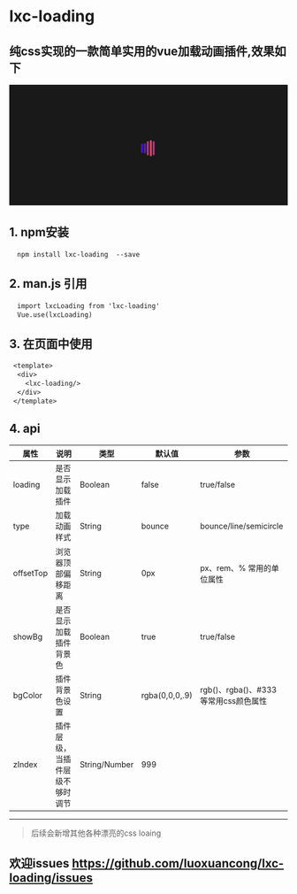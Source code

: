 # lxc-loading
## 纯css实现的一款简单实用的vue加载动画插件,效果如下
![Image text](https://raw.githubusercontent.com/luoxuancong/img/master/imgs/loading.gif)

## 1. npm安装
```
  npm install lxc-loading  --save
``` 
## 2. man.js 引用
```
  import lxcLoading from 'lxc-loading'  
  Vue.use(lxcLoading)
```
## 3. 在页面中使用
```
 <template>
  <div>
    <lxc-loading/>
  </div>
 </template>
```
## 4. api  

属性 | 说明  | 类型 | 默认值 | 参数
---- | ----  | ----| --- |---
loading| 是否显示加载插件 | Boolean | false| true/false
type| 加载动画样式 | String | bounce| bounce/line/semicircle
offsetTop| 浏览器顶部偏移距离 | String | 0px | px、rem、% 常用的单位属性
showBg| 是否显示加载插件背景色 | Boolean | true | true/false
bgColor| 插件背景色设置 | String | rgba(0,0,0,.9) | rgb()、rgba()、#333 等常用css颜色属性
zIndex | 插件层级，当插件层级不够时调节 | String/Number | 999 |

____

> 后续会新增其他各种漂亮的css  loaing

## 欢迎issues  https://github.com/luoxuancong/lxc-loading/issues
